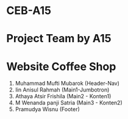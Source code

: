 # CEB-A15
Project Team by A15
===================
Website Coffee Shop 
===========================================
1. Muhammad Mufti Mubarok  (Header-Nav)
2. Iin Anisul Rahmah       (Main1-Jumbotron)
3. Athaya Atsir Frishila   (Main2 - Konten1)
4. M Wenanda panji Satria  (Main3 - Konten2)
5. Pramudya Wisnu          (Footer)
